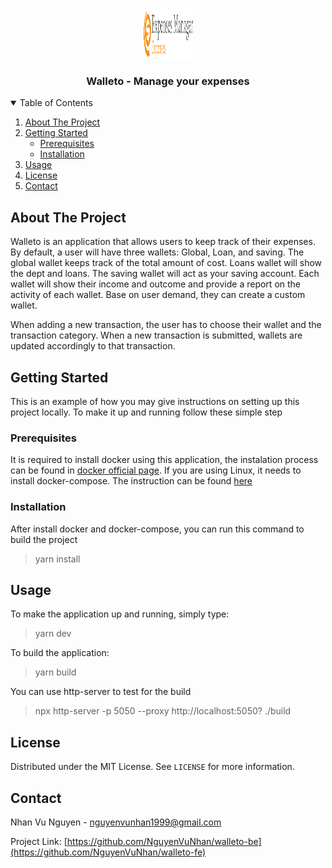 <!-- PROJECT LOGO -->
<br />
<p align="center">
  <a href="https://github.com/NguyenVuNhan/walleto-be">
    <img src="src/assets/logo-full.svg" alt="Logo" width="80" height="80">
  </a>

  <h3 align="center">Walleto - Manage your expenses</h3>
</p>

<!-- Table of content -->
<details open="open">
  <summary>Table of Contents</summary>
  <ol>
    <li>
      <a href="#about-the-project">About The Project</a>
    </li>
    <li>
      <a href="#getting-started">Getting Started</a>
      <ul>
        <li><a href="#prerequisites">Prerequisites</a></li>
        <li><a href="#installation">Installation</a></li>
      </ul>
    </li>
    <li><a href="#usage">Usage</a></li>
    <li><a href="#license">License</a></li>
    <li><a href="#contact">Contact</a></li>
  </ol>
</details>

<!-- ABOUT THE PROJECT -->
## About The Project

Walleto is an application that allows users to keep track of their expenses.
By default, a user will have three wallets: Global, Loan, and saving.
The global wallet keeps track of the total amount of cost.
Loans wallet will show the dept and loans.
The saving wallet will act as your saving account.
Each wallet will show their income and outcome and provide a report on the activity of each wallet.
Base on user demand, they can create a custom wallet.

When adding a new transaction, the user has to choose their wallet and the transaction category.
When a new transaction is submitted, wallets are updated accordingly to that transaction.

<!-- GETTING STARTED -->
## Getting Started
This is an example of how you may give instructions on setting up this project locally.
To make it up and running follow these simple step

### Prerequisites

It is required to install docker using this application, the instalation process can be found in [docker official page](https://docs.docker.com/engine/install/).
If you are using Linux, it needs to install docker-compose. The instruction can be found [here](https://docs.docker.com/compose/install/)

### Installation

After install docker and docker-compose, you can run this command to build the project

> yarn install

<!-- USAGE EXAMPLES -->
## Usage

To make the application up and running, simply type:

> yarn dev

To build the application:

> yarn build

You can use http-server to test for the build

> npx http-server -p 5050 --proxy http://localhost:5050\? ./build

<!-- LICENSE -->
## License

Distributed under the MIT License. See `LICENSE` for more information.

<!-- CONTACT -->
## Contact

Nhan Vu Nguyen - nguyenvunhan1999@gmail.com

Project Link: [https://github.com/NguyenVuNhan/walleto-be](https://github.com/NguyenVuNhan/walleto-fe)
